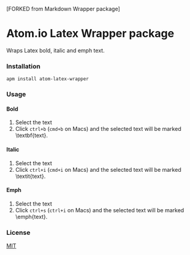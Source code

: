 
[FORKED from Markdown Wrapper package]
# Atom.io Latex Wrapper package

Wraps Latex bold, italic and emph text.


### Installation

```
apm install atom-latex-wrapper
```


### Usage


#### Bold

1. Select the text
2. Click `ctrl+b` (`cmd+b` on Macs) and the selected text will be marked \textbf{text}.


#### Italic

1. Select the text
2. Click `ctrl+i` (`cmd+i` on Macs) and the selected text will be marked \textit{text}.


#### Emph

1. Select the text
2. Click `ctrl+s` (`ctrl+i` on Macs) and the selected text will be marked \emph{text}.


### License

[MIT](./LICENSE)


